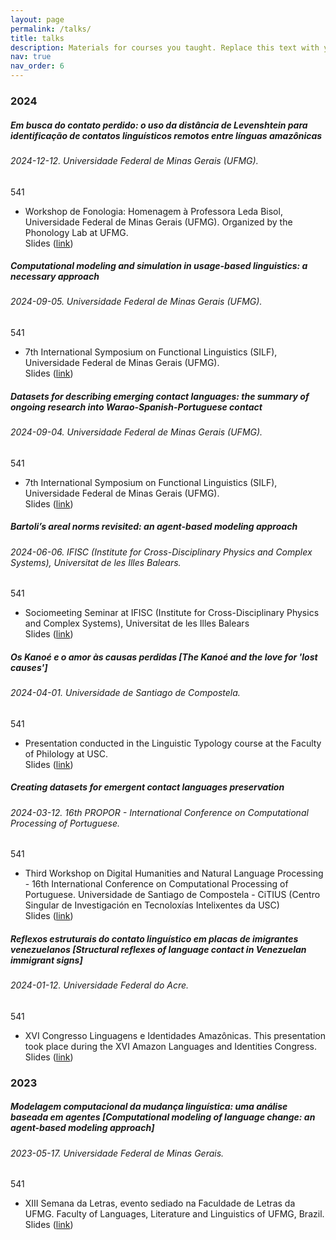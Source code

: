 ```yaml
---
layout: page
permalink: /talks/
title: talks
description: Materials for courses you taught. Replace this text with your description.
nav: true
nav_order: 6
---
```


<h3 id="unc">2024</h3>
<!-- Em busca do contato perdido - Workshop Fonologia 2024 -->
<div class="card mt-3">
  <div class="p-3">
    <div class="row">
      <div class="col-sm-10">
        <h5 id="comp311" class="card-title">Em busca do contato perdido: o uso da distância de Levenshtein para identificação de contatos linguísticos remotos entre línguas amazônicas</h5>
        <h6 class="card-subtitle font-italic">2024-12-12. Universidade Federal de Minas Gerais (UFMG).</h6>
      </div>
      <div class="col-sm-2 text-sm-right">
        <span class="badge">
          541
        </span>
      </div>
    </div>
    <ul class="card-text font-weight-light list-group list-group-flush">
      <li class="list-group-item">
        <div class="row">
          <div class="col-sm-9">
              Workshop de Fonologia: Homenagem à Professora Leda Bisol, Universidade Federal de Minas Gerais (UFMG). Organized by the Phonology Lab at UFMG.
          </div>
          <div class="col-sm-3">
            <a>Slides</a>&nbsp;(<a href="../assets/pdf/talks/Workshop-Fonologia.pdf">link</a>)
          </div>
        </div>
      </li>
    </ul>
  </div>
</div>

<!-- ABM Complexity - SILF 2024 -->
<div class="card mt-3">
  <div class="p-3">
    <div class="row">
      <div class="col-sm-10">
        <h5 id="comp311" class="card-title">Computational modeling and simulation in usage-based linguistics: a necessary approach</h5>
        <h6 class="card-subtitle font-italic">2024-09-05. Universidade Federal de Minas Gerais (UFMG).</h6>
      </div>
      <div class="col-sm-2 text-sm-right">
        <span class="badge">
          541
        </span>
      </div>
    </div>
    <ul class="card-text font-weight-light list-group list-group-flush">
      <li class="list-group-item">
        <div class="row">
          <div class="col-sm-9">
              7th International Symposium on Functional Linguistics (SILF), Universidade Federal de Minas Gerais (UFMG).
          </div>
          <div class="col-sm-3">
            <a>Slides</a>&nbsp;(<a href="../assets/pdf/talks/SILF-ABM-2024.pdf">link</a>)
          </div>
        </div>
      </li>
    </ul>
  </div>
</div>


<!-- Datasets Warao - SILF 2024 -->
<div class="card mt-3">
  <div class="p-3">
    <div class="row">
      <div class="col-sm-10">
        <h5 id="comp311" class="card-title">Datasets for describing emerging contact languages: the summary of ongoing research into Warao-Spanish-Portuguese contact</h5>
        <h6 class="card-subtitle font-italic">2024-09-04. Universidade Federal de Minas Gerais (UFMG).</h6>
      </div>
      <div class="col-sm-2 text-sm-right">
        <span class="badge">
          541
        </span>
      </div>
    </div>
    <ul class="card-text font-weight-light list-group list-group-flush">
      <li class="list-group-item">
        <div class="row">
          <div class="col-sm-9">
              7th International Symposium on Functional Linguistics (SILF), Universidade Federal de Minas Gerais (UFMG).
          </div>
          <div class="col-sm-3">
            <a>Slides</a>&nbsp;(<a href="../assets/pdf/talks/SILF-Warao-2024.pdf">link</a>)
          </div>
        </div>
      </li>
    </ul>
  </div>
</div>

<!-- Bartoli - IFISC 2024 -->
<div class="card mt-3">
  <div class="p-3">
    <div class="row">
      <div class="col-sm-10">
        <h5 id="comp311" class="card-title">Bartoli’s areal norms revisited: an agent-based modeling approach</h5>
        <h6 class="card-subtitle font-italic">2024-06-06. IFISC (Institute for Cross-Disciplinary Physics and Complex Systems), Universitat de les Illes Balears.</h6>
      </div>
      <div class="col-sm-2 text-sm-right">
        <span class="badge">
          541
        </span>
      </div>
    </div>
    <ul class="card-text font-weight-light list-group list-group-flush">
      <li class="list-group-item">
        <div class="row">
          <div class="col-sm-9">
              Sociomeeting Seminar at IFISC (Institute for Cross-Disciplinary Physics and Complex Systems), Universitat de les Illes Balears
          </div>
          <div class="col-sm-3">
            <a>Slides</a>&nbsp;(<a href="../assets/pdf/talks/ABM-Bartoli-IFISC-2024.pdf">link</a>)
          </div>
        </div>
      </li>
    </ul>
  </div>
</div>


<!-- Kanoé USC 2024 -->
<div class="card mt-3">
  <div class="p-3">
    <div class="row">
      <div class="col-sm-10">
        <h5 id="comp311" class="card-title">Os Kanoé e o amor às causas perdidas [The Kanoé and the love for 'lost causes']</h5>
        <h6 class="card-subtitle font-italic">2024-04-01. Universidade de Santiago de Compostela.</h6>
      </div>
      <div class="col-sm-2 text-sm-right">
        <span class="badge">
          541
        </span>
      </div>
    </div>
    <ul class="card-text font-weight-light list-group list-group-flush">
      <li class="list-group-item">
        <div class="row">
          <div class="col-sm-9">
              Presentation conducted in the Linguistic Typology course at the Faculty of Philology at USC.
          </div>
          <div class="col-sm-3">
            <a>Slides</a>&nbsp;(<a href="../assets/pdf/talks/Kanoe-Tipoling-USC-2024.pdf">link</a>)
          </div>
        </div>
      </li>
    </ul>
  </div>
</div>

<!-- DH PROPOR 2024 -->
<div class="card mt-3">
  <div class="p-3">
    <div class="row">
      <div class="col-sm-10">
        <h5 id="comp311" class="card-title">Creating datasets for emergent contact languages preservation</h5>
        <h6 class="card-subtitle font-italic">2024-03-12. 16th PROPOR - International Conference on Computational Processing of Portuguese.</h6>
      </div>
      <div class="col-sm-2 text-sm-right">
        <span class="badge">
          541
        </span>
      </div>
    </div>
    <ul class="card-text font-weight-light list-group list-group-flush">
      <li class="list-group-item">
        <div class="row">
          <div class="col-sm-9">
              Third Workshop on Digital Humanities and Natural Language Processing - 16th International Conference on Computational Processing of Portuguese.
              Universidade de Santiago de Compostela - CiTIUS (Centro Singular de Investigación en Tecnoloxías Intelixentes da USC)
          </div>
          <div class="col-sm-3">
            <a>Slides</a>&nbsp;(<a href="../assets/pdf/talks/PROPOR-Emergent-contact-languages-2024.pdf">link</a>)
          </div>
        </div>
      </li>
    </ul>
  </div>
</div>


<!-- UFAC 2024 -->
<div class="card mt-3">
  <div class="p-3">
    <div class="row">
      <div class="col-sm-10">
        <h5 id="comp311" class="card-title">Reflexos estruturais do contato linguístico em placas de imigrantes venezuelanos [Structural reflexes of language contact in Venezuelan immigrant signs]</h5>
        <h6 class="card-subtitle font-italic">2024-01-12. Universidade Federal do Acre.</h6>
      </div>
      <div class="col-sm-2 text-sm-right">
        <span class="badge">
          541
        </span>
      </div>
    </div>
    <ul class="card-text font-weight-light list-group list-group-flush">
      <li class="list-group-item">
        <div class="row">
          <div class="col-sm-9">
              XVI Congresso Linguagens e Identidades Amazônicas. This presentation took place during the XVI Amazon Languages ​​and Identities Congress.
          </div>
          <div class="col-sm-3">
            <a>Slides</a>&nbsp;(<a href="../assets/pdf/talks/Contato-Warao-UFAC-2024.pdf">link</a>)
          </div>
        </div>
      </li>
    </ul>
  </div>
</div>

<h3 id="unc">2023</h3>
<!-- Semana Letras Fale 2023 -->
<div class="card mt-3">
  <div class="p-3">
    <div class="row">
      <div class="col-sm-10">
        <h5 id="comp311" class="card-title"> Modelagem computacional da mudança linguística: uma análise baseada em agentes [Computational modeling of language change: an agent-based modeling approach]</h5>
        <h6 class="card-subtitle font-italic">2023-05-17. Universidade Federal de Minas Gerais.</h6>
      </div>
      <div class="col-sm-2 text-sm-right">
        <span class="badge">
          541
        </span>
      </div>
    </div>
    <ul class="card-text font-weight-light list-group list-group-flush">
      <li class="list-group-item">
        <div class="row">
          <div class="col-sm-9">
               XIII Semana da Letras, evento sediado na Faculdade de Letras da UFMG. Faculty of Languages, Literature and Linguistics of UFMG, Brazil. 
          </div>
          <div class="col-sm-3">
            <a>Slides</a>&nbsp;(<a href="../assets/pdf/talks/XIII-Semana-Letras-ICABM.pdf">link</a>)
          </div>
        </div>
      </li>
    </ul>
  </div>
</div>


<!-- COMP 311 (Computer Organization) -->
<!-- 
<div class="card mt-3">
  <div class="p-3">
    <div class="row">
      <div class="col-sm-10">
        <h5 id="comp311" class="card-title">Computer Organization</h5>
        <h6 class="card-subtitle font-italic">Graduate TA (F23), Head UTA (S23, F22)</h6>
      </div>
      <div class="col-sm-2 text-sm-right">
        <span class="badge">
          311
        </span>
      </div>
    </div>
    <ul class="card-text font-weight-light list-group list-group-flush">
      <li class="list-group-item">
        <div class="row">
          <div class="col-sm-9">
            I developed and maintain a SAP (Simple-As-Possible computer) program simulator, which allowed me to create a SAP programming assignment.
          </div>
          <div class="col-sm-3">
            <a href="/projects/sapsim">SAPsim</a>&nbsp;(<a href="https://github.com/jesse-wei/SAPsim">GitHub</a>)
          </div>
        </div>
      </li>
      <li class="list-group-item">
        <div class="row">
          <div class="col-sm-9">
            <p>I create and refine programming assignments and their autograders.</p>
            <p>I created Lab 4 (SAP programming), the majority of the final project (BST implementation in MIPS assembly), and revamped Lab 3 (ALU implementation).</p>
            <p>Made several improvements to the other assignments.</p>
          </div>
        </div>
      </li>
      <li class="list-group-item">
        <div class="row">
          <div class="col-sm-9">
            Refactored autograders to be more modular and extensible and provide better feedback to students.
          </div>
        </div>
      </li>
      <li class="list-group-item">
        <div class="row">
          <div class="col-sm-9">
            I have written 35+ in-use quiz and exam questions. I verify and edit, as needed, all assessment questions in the course. I wrote all of Quiz 7 (MIPS processor and control signals).
          </div>
          <div class="col-sm-3">
          </div>
        </div>
      </li>
      <li class="list-group-item">
        <div class="row">
          <div class="col-sm-9">
            I write and edit explanations for all assessment questions and 180+ practice questions.
          </div>
          <div class="col-sm-3">
          </div>
        </div>
      </li>
      <li class="list-group-item">
        <div class="row">
          <div class="col-sm-9">
            I manage the undergraduate LA team, hold office hours, answer student questions (on Piazza), and hold review sessions.
          </div>
          <div class="col-sm-3">
          </div>
        </div>
      </li>
    </ul>
  </div>
</div> -->


<!-- COMP 210 (Data Structures and Analysis) -->
<!-- <div class="card mt-3">
  <div class="p-3">
    <div class="row">
      <div class="col-sm-10">
        <h5 id="comp210" class="card-title"><a href="https://www.cs.unc.edu/~kakiryan/teaching/summer-210.html">Data Structures and Analysis</a></h5>
        <h6 class="card-subtitle font-italic">Head UTA (Summer '22)</h6>
      </div>
      <div class="col-sm-2 text-sm-right">
        <span class="badge">
          210 
        </span>
      </div>
    </div>
    <ul class="card-text font-weight-light list-group list-group-flush">
      <li class="list-group-item">
        <div class="row">
          <div class="col-sm-9">
            I created ~10 in-use quiz questions.
          </div>
          <div class="col-sm-3">
          </div>
        </div>
      </li>
      <li class="list-group-item">
        <div class="row">
          <div class="col-sm-9">
            I held 5 quiz review sessions.
          </div>
          <div class="col-sm-3">
            <a href="https://docs.google.com/presentation/d/12e1sxpIHf1mICBM6xSjnnCluqbAZQcE1cxS9P-yykdk/edit?usp=sharing" target="_blank" rel="noopener noreferrer">Slides</a> (recordings included)
          </div>
        </div>
      </li>
    </ul>
  </div>
</div> -->


<!-- COMP 110 (Introduction to Programming and Data Science) -->
<!-- <div class="card mt-3">
  <div class="p-3">
    <div class="row">
      <div class="col-sm-10">
        <h5 id="comp110" class="card-title"><a href="https://22s.comp110.com">Introduction to Programming and Data Science</a></h5>
        <h6 class="card-subtitle font-italic">UTA (S22, F21, S21)</h6>
      </div>
      <div class="col-sm-2 text-sm-right">
        <span class="badge">
          110
        </span>
      </div>
    </div>
    <ul class="card-text font-weight-light list-group list-group-flush">
      <li class="list-group-item">
        <div class="row">
          <div class="col-sm-9">
            I created a Git workshop for the COMP 110 hackathon Hack110.
          </div>
          <div class="col-sm-3">
            <a href="https://docs.google.com/presentation/d/1EHSeRvvkmLQSM9iJL0GyXE-p_i4bnn7eMuCr-YWPQ_A/">Slides</a>
            <br>
            <a href="https://github.com/comp110git/git-workshop">GitHub</a>
          </div>
        </div>
      </li>
      <li class="list-group-item">
        <div class="row">
          <div class="col-sm-9">
            I created additional exercises for advanced learners.
          </div>
          <div class="col-sm-3">
            <a href="https://22s.comp110.com/explore/side-quest/sq01-pong.html">Pong</a>
            <br>
            <a href="https://22s.comp110.com/explore/side-quest/sq00-ttt.html">Tic-Tac-Toe</a>
            <br>
            <a href="https://22s.comp110.com/explore/pandas/exds01-cleaning.html">Data cleaning</a>
          </div>
        </div>
      </li>
    </ul>
  </div>
</div>

<br> -->

<!-- ACT -->
<!-- <h3 id="self-employed">Self-employed</h3>
<div class="card mt-3">
  <div class="p-3">
    <div class="row">
      <div class="col-sm-10">
        <h5 id="act" class="card-title">ACT</h5>
        <h6 class="card-subtitle font-italic">Jan. 2021 - June 2022: Private ACT Tutor</h6>
      </div>
    </div>
    <ul class="card-text font-weight-light list-group list-group-flush">
      <li class="list-group-item">
        <div class="row">
          <div class="col-sm-9">
            I wrote a guide to the ACT in high school and have updated it quite a bit. I also wrote about advanced math concepts on the ACT.
          </div>
          <div class="col-sm-3">
            <a href="/blog/2022/guide-to-act/">Jesse's Guide to the ACT®</a>
            <br>
            <a href="/assets/pdf/act/Advanced_Math_Concepts_for_the_ACT.pdf">Advanced Math Concepts for the ACT®</a> (<a href="https://www.overleaf.com/read/rhmqqyskcrwp">Source</a>)
          </div>
        </div>
      </li>
      <li class="list-group-item">
        <div class="row">
          <div class="col-sm-9">
            I created resources for my students and compile them on this website.
          </div>
          <div class="col-sm-3">
            <a href="/blog/2022/tutoring-notes">Notes from lessons</a>
            <a href="/blog/2022/math-gists">Math GitHub gists</a>
            <a href="/blog/2022/desmos">Desmos links</a>
          </div>
        </div>
      </li>
      <li class="list-group-item">
        <div class="row">
          <div class="col-sm-9">
            A lot of my blog post ideas came from topics I covered during my tutoring lessons.
          </div>
          <div class="col-sm-3">
            <a href="/blog/category/act/">Blog</a> (ACT category)
          </div>
        </div>
      </li>
    </ul>
  </div>
</div> -->

<!-- Separation before Giscus comments -->
<br>
